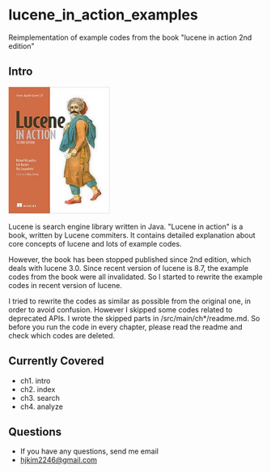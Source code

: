 # lucene_in_action_examples
Reimplementation of example codes from the book "lucene in action 2nd edition"

## Intro
<img src="./docs/luceneinaction.jpg" height="250" width="200">

Lucene is search engine library written in Java. "Lucene in action" is a book, written by Lucene commiters. It contains detailed explanation about core concepts of lucene and lots of example codes.  


However, the book has been stopped published since 2nd edition, which deals with lucene 3.0. Since recent version of lucene is 8.7, the example codes from the book were all invalidated. So I started to rewrite the example codes in recent version of lucene.  

I tried to rewrite the codes as similar as possible from the original one, in order to avoid confusion. However I skipped some codes related to deprecated APIs. I wrote the skipped parts in /src/main/ch*/readme.md. So before you run the code in every chapter, please read the readme and check which codes are deleted.

## Currently Covered
- ch1. intro
- ch2. index
- ch3. search
- ch4. analyze

## Questions
- If you have any questions, send me email
- hjkim2246@gmail.com
